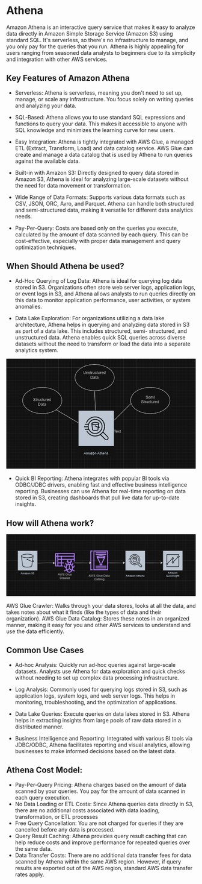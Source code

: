 # Athena 

Amazon Athena is an interactive query service that makes it easy to analyze data directly in Amazon Simple Storage Service (Amazon S3) using standard SQL. It's serverless, so there's no infrastructure to manage, and you only pay for the queries that you run. Athena is highly appealing for users ranging from seasoned data analysts to beginners due to its simplicity and integration with other AWS services.

## Key Features of Amazon Athena
- Serverless: Athena is serverless, meaning you don't need to set up, manage, or scale any infrastructure. You focus solely on writing queries and analyzing your data.

- SQL-Based: Athena allows you to use standard SQL expressions and functions to query your data. This makes it accessible to anyone with SQL knowledge and minimizes the learning curve for new users.

- Easy Integration: Athena is tightly integrated with AWS Glue, a managed ETL (Extract, Transform, Load) and data catalog service. AWS Glue can create and manage a data catalog that is used by Athena to run queries against the available data.

- Built-in with Amazon S3: Directly designed to query data stored in Amazon S3, Athena is ideal for analyzing large-scale datasets without the need for data movement or transformation.

- Wide Range of Data Formats: Supports various data formats such as CSV, JSON, ORC, Avro, and Parquet. Athena can handle both structured and semi-structured data, making it versatile for different data analytics needs.

- Pay-Per-Query: Costs are based only on the queries you execute, calculated by the amount of data scanned by each query. This can be cost-effective, especially with proper data management and query optimization techniques.

## When Should Athena be used?

- Ad-Hoc Querying of Log Data:
  Athena is ideal for querying log data stored in S3. Organizations often store web server logs, application logs, or event logs in S3, and Athena allows analysts to run 
  queries directly on this data to monitor application performance, user activities, or system anomalies.

-  Data Lake Exploration:
  For organizations utilizing a data lake architecture, Athena helps in querying and analyzing data stored in S3 as part of a data lake. This includes structured, semi- 
  structured, and unstructured data. Athena enables quick SQL queries across diverse datasets without the need to transform or load the data into a separate analytics system.
  <p align="center">
    <img src="images/athena_1.png" alt="Athena 1" width="600"/>
  </p>

- Quick BI Reporting:
  Athena integrates with popular BI tools via ODBC/JDBC drivers, enabling fast and effective business intelligence reporting. Businesses can use Athena for real-time 
  reporting on data stored in S3, creating dashboards that pull live data for up-to-date insights.

## How will Athena work?
  <p align="center">
    <img src="images/athena_2.png" alt="Athena 2" width="600"/>
  </p>

AWS Glue Crawler: Walks through your data stores, looks at all the data, and takes notes about what it finds (like the types of data and their organization).
AWS Glue Data Catalog: Stores these notes in an organized manner, making it easy for you and other AWS services to understand and use the data efficiently.

## Common Use Cases
- Ad-hoc Analysis: Quickly run ad-hoc queries against large-scale datasets. Analysts use Athena for data exploration and quick checks without needing to set up complex data processing infrastructure.

- Log Analysis: Commonly used for querying logs stored in S3, such as application logs, system logs, and web server logs. This helps in monitoring, troubleshooting, and the optimization of applications.

- Data Lake Queries: Execute queries on data lakes stored in S3. Athena helps in extracting insights from large pools of raw data stored in a distributed manner.

- Business Intelligence and Reporting: Integrated with various BI tools via JDBC/ODBC, Athena facilitates reporting and visual analytics, allowing businesses to make informed decisions based on the latest data.

## Athena Cost Model:

* Pay-Per-Query Pricing: Athena charges based on the amount of data scanned by your queries. You pay for the amount of data scanned in each query execution.
* No Data Loading or ETL Costs: Since Athena queries data directly in S3, there are no additional costs associated with data loading, transformation, or ETL processes
* Free Query Cancellation: You are not charged for queries if they are cancelled before any data is processed.
* Query Result Caching: Athena provides query result caching that can help reduce costs and improve performance for repeated queries over the same data.
* Data Transfer Costs: There are no additional data transfer fees for data scanned by Athena within the same AWS region. However, if query results are exported out of the 
  AWS region, standard AWS data transfer rates apply.
